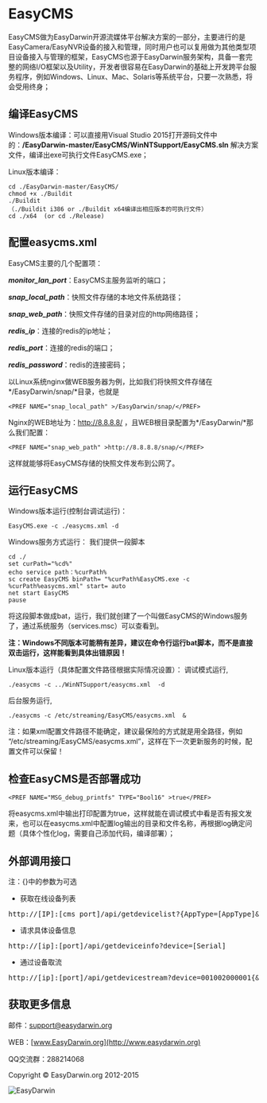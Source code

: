 # EasyCMS #

EasyCMS做为EasyDarwin开源流媒体平台解决方案的一部分，主要进行的是EasyCamera/EasyNVR设备的接入和管理，同时用户也可以复用做为其他类型项目设备接入与管理的框架，EasyCMS也源于EasyDarwin服务架构，具备一套完整的网络I/O框架以及Utility，开发者很容易在EasyDarwin的基础上开发跨平台服务程序，例如Windows、Linux、Mac、Solaris等系统平台，只要一次熟悉，将会受用终身；

## 编译EasyCMS ##
Windows版本编译：可以直接用Visual Studio 2015打开源码文件中的：**/EasyDarwin-master/EasyCMS/WinNTSupport/EasyCMS.sln** 解决方案文件，编译出exe可执行文件EasyCMS.exe；

Linux版本编译：

	cd ./EasyDarwin-master/EasyCMS/
	chmod +x ./Buildit
	./Buildit
	（./Buildit i386 or ./Buildit x64编译出相应版本的可执行文件）
	cd ./x64  (or cd ./Release)

## 配置easycms.xml ##
EasyCMS主要的几个配置项：

***monitor\_lan\_port***：EasyCMS主服务监听的端口；

***snap\_local\_path***：快照文件存储的本地文件系统路径；

***snap\_web\_path***：快照文件存储的目录对应的http网络路径；

***redis\_ip***：连接的redis的ip地址；

***redis\_port***：连接的redis的端口；

***redis\_password***：redis的连接密码；

以Linux系统nginx做WEB服务器为例，比如我们将快照文件存储在*/EasyDarwin/snap/*目录，也就是

    <PREF NAME="snap_local_path" >/EasyDarwin/snap/</PREF>
Nginx的WEB地址为：http://8.8.8.8/ ，且WEB根目录配置为*/EasyDarwin/*那么我们配置：

    <PREF NAME="snap_web_path" >http://8.8.8.8/snap/</PREF>
这样就能够将EasyCMS存储的快照文件发布到公网了。

## 运行EasyCMS ##
Windows版本运行(控制台调试运行)：

	EasyCMS.exe -c ./easycms.xml -d

Windows服务方式运行：
我们提供一段脚本

	cd ./
	set curPath="%cd%"
	echo service path：%curPath%
	sc create EasyCMS binPath= "%curPath%EasyCMS.exe -c %curPath%easycms.xml" start= auto
	net start EasyCMS
	pause

将这段脚本做成bat，运行，我们就创建了一个叫做EasyCMS的Windows服务了，通过系统服务（services.msc）可以查看到。

**注：Windows不同版本可能稍有差异，建议在命令行运行bat脚本，而不是直接双击运行，这样能看到具体出错原因！**

Linux版本运行（具体配置文件路径根据实际情况设置）：
调试模式运行,

    ./easycms -c ../WinNTSupport/easycms.xml  -d
后台服务运行,

    ./easycms -c /etc/streaming/EasyCMS/easycms.xml  &
注：如果xml配置文件路径不能确定，建议最保险的方式就是用全路径，例如 “/etc/streaming/EasyCMS/easycms.xml”，这样在下一次更新服务的时候，配置文件可以保留！

## 检查EasyCMS是否部署成功 ##

	<PREF NAME="MSG_debug_printfs" TYPE="Bool16" >true</PREF>

将easycms.xml中输出打印配置为true，这样就能在调试模式中看是否有报文发来，也可以在easycms.xml中配置log输出的目录和文件名称，再根据log确定问题（具体个性化log，需要自己添加代码，编译部署）；


## 外部调用接口 ##

注：{}中的参数为可选

- 获取在线设备列表
<pre>
http://[IP]:[cms_port]/api/getdevicelist?{AppType=[AppType]&TerminalType=[TerminalType]}
</pre>
- 请求具体设备信息 
<pre>
http://[ip]:[port]/api/getdeviceinfo?device=[Serial]
</pre>

- 通过设备取流
<pre>
http://[ip]:[port]/api/getdevicestream?device=001002000001{&channel=0}&protocol=RTSP{&reserve=1}
</pre>

## 获取更多信息 ##

邮件：[support@easydarwin.org](mailto:support@easydarwin.org) 

WEB：[www.EasyDarwin.org](http://www.easydarwin.org)

QQ交流群：288214068

Copyright &copy; EasyDarwin.org 2012-2015

![EasyDarwin](http://www.easydarwin.org/skin/easydarwin/images/wx_qrcode.jpg)
